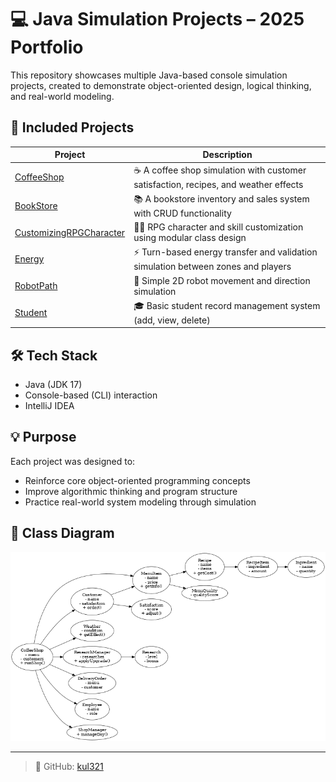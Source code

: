 # 💻 Java Simulation Projects – 2025 Portfolio

This repository showcases multiple Java-based console simulation projects, created to demonstrate object-oriented design, logical thinking, and real-world modeling.

## 📁 Included Projects

| Project | Description |
|--------|-------------|
| [CoffeeShop](./CoffeeShop) | ☕ A coffee shop simulation with customer satisfaction, recipes, and weather effects |
| [BookStore](./BookStore) | 📚 A bookstore inventory and sales system with CRUD functionality |
| [CustomizingRPGCharacter](./CustomizingRPGCharacter) | 🧙‍♂️ RPG character and skill customization using modular class design |
| [Energy](./Energy) | ⚡ Turn-based energy transfer and validation simulation between zones and players |
| [RobotPath](./RobotPath) | 🤖 Simple 2D robot movement and direction simulation |
| [Student](./Student) | 🎓 Basic student record management system (add, view, delete) |

## 🛠 Tech Stack

- Java (JDK 17)
- Console-based (CLI) interaction
- IntelliJ IDEA

## 💡 Purpose

Each project was designed to:
- Reinforce core object-oriented programming concepts
- Improve algorithmic thinking and program structure
- Practice real-world system modeling through simulation

## 🧩 Class Diagram

![Class Diagram](./CoffeeShop/screenshots/CoffeeShop_ClassDiagram.png)

---

> 👤 GitHub: [kul321](https://github.com/kul321)
